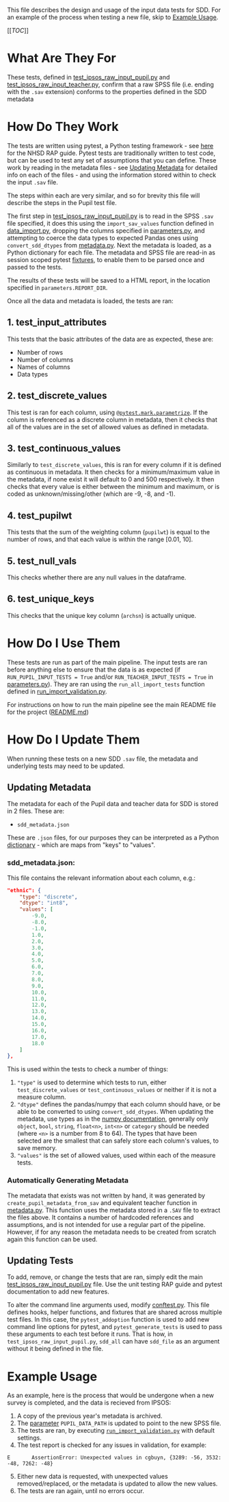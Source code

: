 This file describes the design and usage of the input data tests for SDD. For an example of the process when testing a new file, skip to [Example Usage](#example-usage).

[[_TOC_]]

# What Are They For
These tests, defined in [test_ipsos_raw_input_pupil.py](test_ipsos_raw_input_pupil.py) and [test_ipsos_raw_input_teacher.py](test_ipsos_raw_input_teacher.py), confirm that a raw SPSS file (i.e. ending with the `.sav` extension) conforms to the properties defined in the SDD metadata 

# How Do They Work
The tests are written using pytest, a Python testing framework - see [here](https://github.com/NHSDigital/rap-community-of-practice/blob/main/docs/training_resources/python/unit-testing-field-definitions.md) for the NHSD RAP guide. Pytest tests are traditionally written to test code, but can be used to test any set of assumptions that you can define. These work by reading in the metadata files - see [Updating Metadata](#updating-metadata) for detailed info on each of the files - and using the information stored within to check the input `.sav` file.

The steps within each are very similar, and so for brevity this file will describe the steps in the Pupil test file.

The first step in [test_ipsos_raw_input_pupil.py](test_ipsos_raw_input_pupil.py) is to read in the SPSS `.sav` file specified, it does this using the `import_sav_values` function defined in [data_import.py](/sdd_code/utilities/data_import.py), dropping the columns specified in [parameters.py](/sdd_code/utilities/parameters.py), and attempting to coerce the data types to expected Pandas ones using `convert_sdd_dtypes` from [metadata.py](/sdd_code/utilities/metadata.py). Next the metadata is loaded, as a Python dictionary for each file. The metadata and SPSS file are read-in as session scoped pytest [fixtures](https://docs.pytest.org/en/6.2.x/fixture.html), to enable them to be parsed once and passed to the tests.

The results of these tests will be saved to a HTML report, in the location specified in `parameters.REPORT_DIR`.

Once all the data and metadata is loaded, the tests are ran:

## 1. test_input_attributes
This tests that the basic attributes of the data are as expected, these are:
- Number of rows
- Number of columns
- Names of columns
- Data types

## 2. test_discrete_values
This test is ran for each column, using [`@pytest.mark.parametrize`](https://docs.pytest.org/en/6.2.x/parametrize.html). If the column is referenced as a discrete column in metadata, then it checks that all of the values are in the set of allowed values as defined in metadata.

## 3. test_continuous_values
Similarly to `test_discrete_values`, this is ran for every column if it is defined as continuous in metadata. It then checks for a minimum/maximum value in the metadata, if none exist it will default to 0 and 500 respectively. It then checks that every value is either between the minimum and maximum, or is coded as unknown/missing/other (which are -9, -8, and -1).

## 4. test_pupilwt
This tests that the sum of the weighting column (`pupilwt`) is equal to the number of rows, and that each value is within the range [0.01, 10].

## 5. test_null_vals
This checks whether there are any null values in the dataframe.

## 6. test_unique_keys
This checks that the unique key column (`archsn`) is actually unique.  

# How Do I Use Them

These tests are run as part of the main pipeline. The input tests are ran before anything else to ensure that the data is as expected (if `RUN_PUPIL_INPUT_TESTS = True` and/or `RUN_TEACHER_INPUT_TESTS = True` in [parameters.py](/sdd_code/utilities/parameters.py)). They are ran using the `run_all_import_tests` function defined in [run_import_validation.py](../run_import_validation.py).

For instructions on how to run the main pipeline see the main README file for the project ([README.md](sdd_code/README.md)) 

# How Do I Update Them

When running these tests on a new SDD `.sav` file, the metadata and underlying tests may need to be updated.

## Updating Metadata

The metadata for each of the Pupil data and teacher data for SDD is stored in 2 files. These are:
- `sdd_metadata.json`

These are `.json` files, for our purposes they can be interpreted as a Python [dictionary](https://docs.python.org/3/tutorial/datastructures.html) - which are maps from "keys" to "values".


### sdd_metadata.json:
This file contains the relevant information about each column, e.g.:
```json
"ethnic": {
    "type": "discrete",
    "dtype": "int8",
    "values": [
        -9.0,
        -8.0,
        -1.0,
        1.0,
        2.0,
        3.0,
        4.0,
        5.0,
        6.0,
        7.0,
        8.0,
        9.0,
        10.0,
        11.0,
        12.0,
        13.0,
        14.0,
        15.0,
        16.0,
        17.0,
        18.0
    ]
},
```
This is used within the tests to check a number of things:

1. `"type"` is used to determine which tests to run, either `test_discrete_values` or `test_continuous_values` or neither if it is not a measure column.
2. `"dtype"` defines the pandas/numpy that each column should have, or be able to be converted to using `convert_sdd_dtypes`. When updating the metadata, use types as in the [numpy documentation](https://numpy.org/doc/stable/reference/arrays.dtypes.html), generally only `object`, `bool`, `string`, `float<n>`, `int<n>` or `category` should be needed (where `<n>` is a number from 8 to 64). The types that have been selected are the smallest that can safely store each column's values, to save memory.
3. `"values"` is the set of allowed values, used within each of the measure tests.

### Automatically Generating Metadata

The metadata that exists was not written by hand, it was generated by `create_pupil_metadata_from_sav` and equivalent teacher function in [metadata.py](/sdd_code/utilities/metadata.py). This function uses the metadata stored in a `.SAV` file to extract the files above. It contains a number of hardcoded references and assumptions, and is not intended for use a regular part of the pipeline. However, if for any reason the metadata needs to be created from scratch again this function can be used.

## Updating Tests
To add, remove, or change the tests that are ran, simply edit the main [test_ipsos_raw_input_pupil.py](test_ipsos_raw_input_pupil.py) file. Use the unit testing RAP guide and pytest documentation to add new features.

To alter the command line arguments used, modify [conftest.py](/conftest.py). This file defines hooks, helper functions, and fixtures that are shared across multiple test files. In this case, the `pytest_addoption` function is used to add new command line options for pytest, and `pytest_generate_tests` is used to pass these arguments to each test before it runs. That is how, in `test_ipsos_raw_input_pupil.py`, `sdd_all` can have `sdd_file` as an argument without it being defined in the file.

# Example Usage

As an example, here is the process that would be undergone when a new survey is completed, and the data is recieved from IPSOS:

1. A copy of the previous year's metadata is archived.
2. The [parameter](/sdd_code/utilities/parameters.py) `PUPIL_DATA_PATH` is updated to point to the new SPSS file.
3. The tests are ran, by executing [`run_import_validation.py`](../run_import_validation.py) with default settings.
4. The test report is checked for any issues in validation, for example:
```console
E       AssertionError: Unexpected values in cgbuyn, {3289: -56, 3532: -48, 7262: -48}
```
5. Either new data is requested, with unexpected values removed/replaced, or the metadata is updated to allow the new values.
6. The tests are ran again, until no errors occur.

